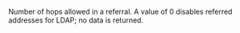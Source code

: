 Number of hops allowed in a referral. A value of 0 disables referred addresses for LDAP; no data is returned.
